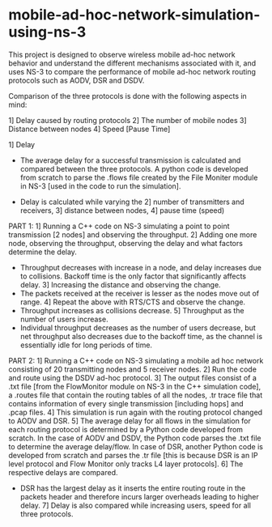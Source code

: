 # mobile-ad-hoc-network-simulation-using-ns-3
This project is designed to observe wireless mobile ad-hoc network behavior and understand the different mechanisms associated with it, and uses NS-3 to compare the performance of mobile ad-hoc network routing protocols such as AODV, DSR and DSDV.

Comparison of the three protocols is done with the following aspects in mind: 

1] Delay caused by routing protocols
2] The number of mobile nodes
3] Distance between nodes
4] Speed [Pause Time]

1] Delay

- The average delay for a successful transmission is calculated and compared between the three protocols. A python code is developed from scratch to parse the .flows file created by the File Moniter module in NS-3 [used in the code to run the simulation].

- Delay is calculated while varying the 2] number of transmitters and receivers, 3] distance between nodes, 4] pause time (speed)

PART 1:
1] Running a C++ code on NS-3 simulating a point to point transmission [2 nodes] and observing the throughput.
2] Adding one more node, observing the throughput, observing the delay and what factors determine the delay.
- Throughput decreases with increase in a node, and delay increases due to collisions. Backoff time is the only factor that significantly affects delay.
3] Increasing the distance and observing the change.
- The packets received at the receiver is lesser as the nodes move out of range.
4] Repeat the above with RTS/CTS and observe the change.
- Throughput increases as collisions decrease.
5] Throughput as the number of users increase.
- Individual throughput decreases as the number of users decrease, but net throughput also decreases due to the backoff time, as the channel is essentially idle for long periods of time.

PART 2:
1] Running a C++ code on NS-3 simulating a mobile ad hoc network consisting of 20 transmitting nodes and 5 receiver nodes.
2] Run the code and route using the DSDV ad-hoc protocol.
3] The output files consist of a .txt file [from the FlowMonitor module on NS-3 in the C++ simulation code], a .routes file that contain the routing tables of all the nodes, .tr trace file that contains information of every single transmission [including hops] and .pcap files.
4] This simulation is run again with the routing protocol changed to AODV and DSR.
5] The average delay for all flows in the simulation for each routing protocol is determined by a Python code developed from scratch. In the case of AODV and DSDV, the Python code parses the .txt file to determine the average delay/flow. In case of DSR, another Python code is developed from scratch and parses the .tr file [this is because DSR is an IP level protocol and Flow Monitor only tracks L4 layer protocols].
6] The respective delays are compared.
- DSR has the largest delay as it inserts the entire routing route in the packets header and therefore incurs larger overheads leading to higher delay.
7] Delay is also compared while increasing users, speed for all three protocols.

